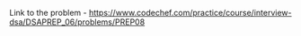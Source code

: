 Link to the problem - https://www.codechef.com/practice/course/interview-dsa/DSAPREP_06/problems/PREP08
